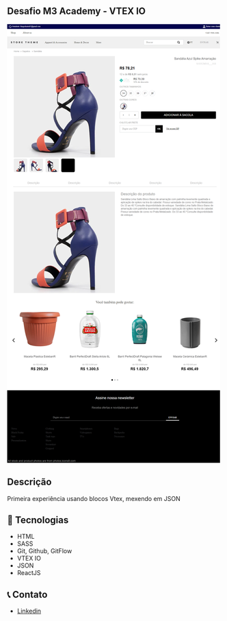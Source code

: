 ## Desafio M3 Academy - VTEX IO 

![preview](<../react/components/Imgs/desafio06.png>)

## Descrição

Primeira experiência usando blocos Vtex, mexendo em JSON

## 🔨 Tecnologias

-   HTML
-   SASS
-   Git, Github, GitFlow
-   VTEX IO
-   JSON
-   ReactJS

## 📞 Contato

-   [Linkedin](https://www.linkedin.com/in/thiago-dutra-107b4a213)
